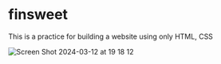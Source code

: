 # finsweet

This is a practice for building a website using only HTML, CSS

![Screen Shot 2024-03-12 at 19 18 12](https://github.com/Ahmed-Khamees/finsweet/assets/142723866/f615b541-45cd-401d-8f65-504e0ee83837)

